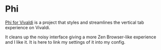 # Phi

[Phi for Vivaldi](https://www.youtube.com/watch?v=7uxMTVT9vkg) is a project that styles and streamlines the vertical tab experience on Vivaldi.

It cleans up the noisy interface giving a more Zen Browser-like experience and I like it.  It is here to link my settings of it into my config.
